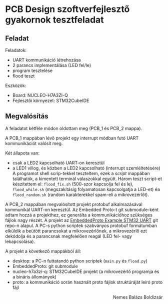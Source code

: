 # PCB Design szoftverfejlesztő gyakornok tesztfeladat

## Feladat

Feladatok:
- UART kommunikáció létrehozása
- 2 parancs implementálása (LED fel/le)
- program tesztelése
- flood teszt

Eszközök:
- Board: NUCLEO-H7A3ZI-Q
- Fejlesztői környezet: STM32CubeIDE


## Megvalósítás

A feladatot kétféle módon oldottam meg (PCB_1 és PCB_2 mappa).

A PCB_1 mappában lévő projekt egy interrupt módban futó UART kommunikációt valósít meg.

Két állapota van:
- csak a LED2 kapcsolható UART-on keresztül
- a LED1 villog, és közben a LED2 kapcsolható (interrupt szemléltetésére)
A programot shell scrip-tekkel teszteltem, ezek a *script* mappában találhatók, a kimentett terminál válaszokkal együtt. Három teszt script-et készítettem el: ```flood_fix.sh``` (500-szor kapcsolja fel és le), ```flood_while.sh``` (megszakításig folyamatosan kapcsolgatja a LED-et) éa ```flood_random.sh``` (random karakterekkel spam-eli a mikrovezérlőt).

A PCB_2 mappában megvalósított projekt protobuf alkalmazásával kommunikál UART-on keresztül.
Az Embedded Proto-t git submodule-ként adtam hozzá a projekthez, ez generálta a kommunikációhoz szükséges fájlok nagy részét. A projekt az [EmbeddedProto Example STM32 UART](https://github.com/Embedded-AMS/EmbeddedProto_Example_STM32_UART/blob/master/README.md) git repo-n alapul. A PC-s python scriptek szabványos protobuf formátumban elküldik a beütött parancsokat a mikrovezérlőnek, a mikrovezérlő ezt dekódolja és a parancsnak megfelelően reagál (LED fel- vagy lekapcsolása).

A projekt a következő mappákból áll:
- desktop: a PC-n futtatandó python scriptek (```main.py``` és ```fload.py```)
- EmbeddedProto: git submodule
- nucleo-h7a3zi-q: STM32CubeIDE projekt (a mikrovezérlő programja és a bináris állományok)
- proto: a kommunikáció során használt proto fájlok struktúráját leíró proto fájl

<p align="right">
Nemes Balázs Boldizsár
</p>
